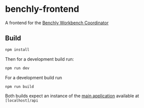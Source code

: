 # benchly-frontend

A frontend for the [Benchly Workbench Coordinator](https://github.com/spinfo/benchly)

## Build

```bash
npm install
```

Then for a development build run:

``` bash
npm run dev
```

For a development build run

``` bash
npm run build
```

Both builds expect an instance of the [main application](https://github.com/spinfo/benchly) available at `[localhost]/api`
